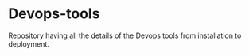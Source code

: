 # Devops-tools
Repository having all the details of the Devops  tools from installation to deployment.
